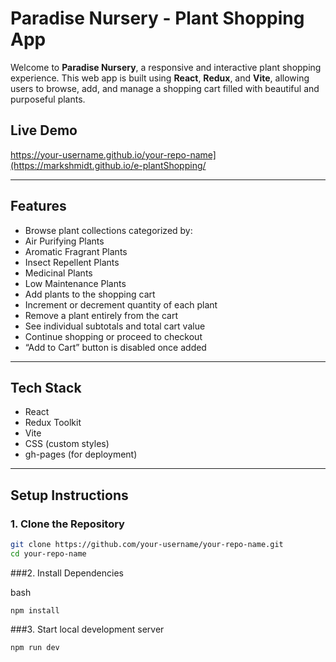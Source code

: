 #  Paradise Nursery - Plant Shopping App

Welcome to **Paradise Nursery**, a responsive and interactive plant shopping experience. This web app is built using **React**, **Redux**, and **Vite**, allowing users to browse, add, and manage a shopping cart filled with beautiful and purposeful plants.

##  Live Demo

https://your-username.github.io/your-repo-name](https://markshmidt.github.io/e-plantShopping/


---

##  Features

-  Browse plant collections categorized by:
  - Air Purifying Plants
  - Aromatic Fragrant Plants
  - Insect Repellent Plants
  - Medicinal Plants
  - Low Maintenance Plants
-  Add plants to the shopping cart
-  Increment or decrement quantity of each plant
-  Remove a plant entirely from the cart
-  See individual subtotals and total cart value
-  Continue shopping or proceed to checkout
-  “Add to Cart” button is disabled once added

---

##  Tech Stack

-  React
-  Redux Toolkit
- Vite
-  CSS (custom styles)
-  gh-pages (for deployment)

---

##  Setup Instructions

### 1. Clone the Repository

```bash
git clone https://github.com/your-username/your-repo-name.git
cd your-repo-name
```

###2. Install Dependencies

bash
```
npm install
```
###3. Start local development server
```bash
npm run dev
```


